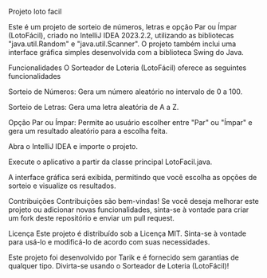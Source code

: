Projeto loto facil

Este é um projeto de sorteio de números, letras e opção Par ou Ímpar (LotoFácil), criado no IntelliJ IDEA 2023.2.2, utilizando as bibliotecas "java.util.Random" e "java.util.Scanner". O projeto também inclui uma interface gráfica simples desenvolvida com a biblioteca Swing do Java.

Funcionalidades O Sorteador de Loteria (LotoFácil) oferece as seguintes funcionalidades

Sorteio de Números: Gera um número aleatório no intervalo de 0 a 100.

Sorteio de Letras: Gera uma letra aleatória de A a Z.

Opção Par ou Ímpar: Permite ao usuário escolher entre "Par" ou "Ímpar" e gera um resultado aleatório para a escolha feita.

Abra o IntelliJ IDEA e importe o projeto.

Execute o aplicativo a partir da classe principal LotoFacil.java.

A interface gráfica será exibida, permitindo que você escolha as opções de sorteio e visualize os resultados.

Contribuições Contribuições são bem-vindas! Se você deseja melhorar este projeto ou adicionar novas funcionalidades, sinta-se à vontade para criar um fork deste repositório e enviar um pull request.

Licença Este projeto é distribuído sob a Licença MIT. Sinta-se à vontade para usá-lo e modificá-lo de acordo com suas necessidades.

Este projeto foi desenvolvido por Tarik e é fornecido sem garantias de qualquer tipo. Divirta-se usando o Sorteador de Loteria (LotoFácil)!
